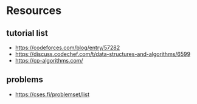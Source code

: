 # Resources

## tutorial list

* <https://codeforces.com/blog/entry/57282>
* <https://discuss.codechef.com/t/data-structures-and-algorithms/6599>
* <https://cp-algorithms.com/>

## problems

* <https://cses.fi/problemset/list>

